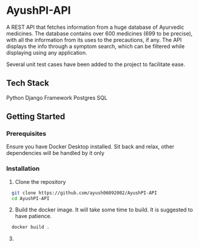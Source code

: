 
# AyushPI-API

A REST API that fetches information from a huge database of Ayurvedic medicines. The database contains over 600 medicines (699 to be precise), with all the information from its uses to the precautions, if any. The API displays the info through a symptom search, which can be filtered while displaying using any application.

Several unit test cases have been added to the project to facilitate ease.




## Tech Stack
Python
Django Framework
Postgres SQL


## Getting Started

### Prerequisites
Ensure you have Docker Desktop installed.
Sit back and relax, other dependencies will be handled by it only


### Installation


1. Clone the repository

```bash
  git clone https://github.com/ayush06092002/AyushPI-API
  cd AyushPI-API
```
2. Build the docker image. It will take some time to build. It is suggested to have patience.

```bash
  docker build .
```
3. 
